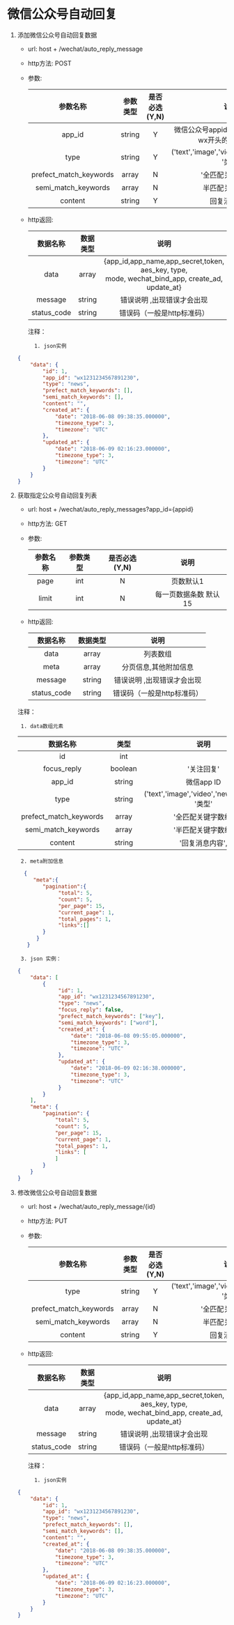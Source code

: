 # 微信公众号自动回复
1. 添加微信公众号自动回复数据
    + url: host + /wechat/auto_reply_message
    + http方法: POST
    + 参数:
    
        | 参数名称 | 参数类型 | 是否必选(Y,N) | 说明 |
        | :------: | :-------: | :------: | :----:|
        | app_id | string | Y | 微信公众号appid或者小程序appid，wx开头的十八字符串|
        | type | string | Y | ('text','image','video','news','voice') '类型'|
        | prefect_match_keywords | array | N |  '全匹配关键字数组' |
        | semi_match_keywords | array | N | 半匹配关键字数组 |
        | content | string | Y | 回复消息内容 |
        
    + http返回: 
    
        | 数据名称 | 数据类型 | 说明 |
        | :-------: | :------: | :---: |
        | data   |   array | {app_id,app_name,app_secret,token, aes_key, type, <br>mode, wechat_bind_app, create_ad, update_at} |
        | message | string | 错误说明 ,出现错误才会出现 |
        | status_code | string | 错误码（一般是http标准码） |
        
        注释：
        
            1. json实例
    ```json
    {
        "data": {
            "id": 1,
            "app_id": "wx1231234567891230",
            "type": "news",
            "prefect_match_keywords": [],
            "semi_match_keywords": [],
            "content": "",
            "created_at": {
                "date": "2018-06-08 09:38:35.000000",
                "timezone_type": 3,
                "timezone": "UTC"
            },
            "updated_at": {
                "date": "2018-06-09 02:16:23.000000",
                "timezone_type": 3,
                "timezone": "UTC"
            }
        }
    }
    ```
        
2. 获取指定公众号自动回复列表
    + url: host + /wechat/auto_reply_messages?app_id={appid}
    + http方法: GET
    + 参数:
    
        | 参数名称 | 参数类型 | 是否必选(Y,N) | 说明 |
        | :-----: | :-----: | :---------: | :---: |
        | page  | int | N | 页数默认1 |
        | limit | int | N | 每一页数据条数 默认15 |
            
    + http返回: 
        
      | 数据名称 | 数据类型 | 说明 |
      | :-------: | :------: | :---: |
      | data   |   array | 列表数组 |
      | meta | array | 分页信息,其他附加信息 |
      | message | string | 错误说明 ,出现错误才会出现 |
      | status_code | string | 错误码（一般是http标准码） |
          
    注释：
    
        1. data数组元素
                
   | 数据名称 | 类型 | 说明 |
   | :----:| :---: | :---: |
   | id | int | | 
   | focus_reply | boolean | '关注回复' |
   | app_id | string | 微信app ID |
   | type | string | ('text','image','video','news','voice')  '类型'|
   | prefect_match_keywords | array | '全匹配关键字数组' |
   | semi_match_keywords | array | '半匹配关键字数组'|
   | content | string |  '回复消息内容',
   
        2. meta附加信息
         
   ```json
     {
        "meta":{
           "pagination":{
                "total": 5,
                "count": 5,
                "per_page": 15,
                "current_page": 1,
                "total_pages": 1,
                "links":[]
           }
         }
      }
   ```
   
        3. json 实例：
        
   ```json
   {
       "data": [
           {
                "id": 1,
                "app_id": "wx1231234567891230",
                "type": "news",
                "focus_reply": false,
                "prefect_match_keywords": ["key"], 
                "semi_match_keywords": ["word"], 
                "created_at": {
                    "date": "2018-06-08 09:55:05.000000",
                    "timezone_type": 3,
                    "timezone": "UTC"
                },
                "updated_at": {
                    "date": "2018-06-09 02:16:38.000000",
                    "timezone_type": 3,
                    "timezone": "UTC"
                }
           }
       ],
       "meta": {
           "pagination": {
               "total": 5,
               "count": 5,
               "per_page": 15,
               "current_page": 1,
               "total_pages": 1,
               "links": [
               ]
           }
       }
   }
   ```
 3. 修改微信公众号自动回复数据
     + url: host + /wechat/auto_reply_message/{id}
     + http方法: PUT
     + 参数:
     
         | 参数名称 | 参数类型 | 是否必选(Y,N) | 说明 |
         | :------: | :-------: | :------: | :----:| 
         | type | string | Y | ('text','image','video','news','voice') '类型'|
         | prefect_match_keywords | array | N |  '全匹配关键字数组' |
         | semi_match_keywords | array | N | 半匹配关键字数组 |
         | content | string | Y | 回复消息内容 |
         
     + http返回: 
     
         | 数据名称 | 数据类型 | 说明 |
         | :-------: | :------: | :---: |
         | data   |   array | {app_id,app_name,app_secret,token, aes_key, type, <br>mode, wechat_bind_app, create_ad, update_at} |
         | message | string | 错误说明 ,出现错误才会出现 |
         | status_code | string | 错误码（一般是http标准码） |
         
         注释：
         
             1. json实例
     ```json
     {
         "data": {
             "id": 1,
             "app_id": "wx1231234567891230",
             "type": "news",
             "prefect_match_keywords": [],
             "semi_match_keywords": [],
             "content": "",
             "created_at": {
                 "date": "2018-06-08 09:38:35.000000",
                 "timezone_type": 3,
                 "timezone": "UTC"
             },
             "updated_at": {
                 "date": "2018-06-09 02:16:23.000000",
                 "timezone_type": 3,
                 "timezone": "UTC"
             }
         }
     }
     ``` 

